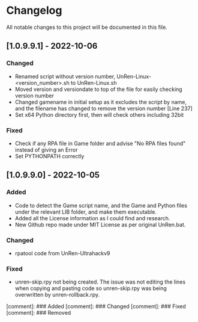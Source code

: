 # Changelog

All notable changes to this project will be documented in this file.

## [1.0.9.9.1] - 2022-10-06

### Changed

- Renamed script without version number, UnRen-Linux-<version_number>.sh to UnRen-Linux.sh
- Moved version and versiondate to top of the file for easily checking version number
- Changed gamename in initial setup as it excludes the script by name, and the filename has changed to remove the version number [Line 237]
- Set x64 Python directory first, then will check others including 32bit

### Fixed

- Check if any RPA file in Game folder and advise "No RPA files found" instead of giving an Error
- Set PYTHONPATH correctly

## [1.0.9.9.0] - 2022-10-05

### Added

- Code to detect the Game script name, and the Game and Python files under the relevant LIB folder, and make them executable.
- Added all the License information as I could find and research.
- New Github repo made under MIT License as per original UnRen.bat.

### Changed

- rpatool code from UnRen-Ultrahackv9

### Fixed

- unren-skip.rpy not being created. The issue was not editing the lines when copying and pasting code so unren-skip.rpy was being overwritten by unren-rollback.rpy.

[comment]: ### Added
[comment]: ### Changed
[comment]: ### Fixed
[comment]: ### Removed
